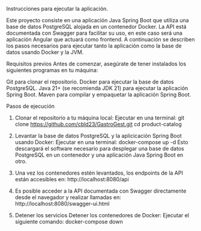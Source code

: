 Instrucciones para ejecutar la aplicación.

Este proyecto consiste en una aplicación Java Spring Boot que utiliza una base de datos PostgreSQL alojada en un contenedor Docker. 
La API está documentada con Swagger para facilitar su uso, en este caso será una aplicación Angular que actuará como frontend. 
A continuación se describen los pasos necesarios para ejecutar tanto la aplicación como la base de datos usando Docker y la JVM.

Requisitos previos
Antes de comenzar, asegúrate de tener instalados los siguientes programas en tu máquina:

Git para clonar el repositorio.
Docker para ejecutar la base de datos PostgreSQL.
Java 21+ (se recomienda JDK 21) para ejecutar la aplicación Spring Boot.
Maven para compilar y empaquetar la aplicación Spring Boot.

Pasos de ejecución
1. Clonar el repositorio a tu máquina local:
Ejecutar en una terminal:
git clone https://github.com/cbld23/GastroGest.git
cd product-catalog

2. Levantar la base de datos PostgreSQL y la aplicicación Spring Boot usando Docker:
Ejecutar en una terminal:
docker-compose up -d
Esto descargará el software necesario para desplegar una base de datos PostgreSQL en un contenedor y una aplicación Java Spring Boot en otro.

4. Una vez los contenedores estén levantados, los endpoints de la API están accesibles en:
http://localhost:8080/api

5. Es posible acceder a la API documentada con Swagger directamente desde el navegador y realizar llamadas en:
http://localhost:8080/swagger-ui.html

6. Detener los servicios
Detener los contenedores de Docker:
Ejecutar el siguiente comando:
docker-compose down